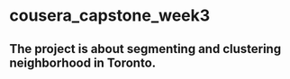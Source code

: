 # cousera_capstone_week3
## The project is about segmenting and clustering neighborhood in Toronto.
